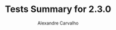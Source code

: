 ---
title: Tests Summary for 2.3.0
author: Alexandre Carvalho
menu_title: 2.3.0
category: surefire_reports
layout: iframe
iframe_url: /docs/2.3.0/junit/test/index.html
order: 2
---